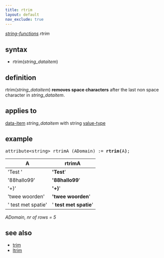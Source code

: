 ```yaml
---
title: rtrim
layout: default
nav_exclude: true
---
```

*[string-functions](string-functions) rtrim*

## syntax

- rtrim(*string_dataitem*)

## definition

rtrim(*string_dataitem*) **removes space characters** after the last non space character in *string_dataitem*.

## applies to

[data-item](data-item) *string_dataitem* with string [value-type](value-type)

## example

<pre>
attribute&lt;string&gt; rtrimA (ADomain) := <B>rtrim(</B>A<B>)</B>;
</pre>

| A                  | **rtrimA**             |
|--------------------|------------------------|
| 'Test '            | **'Test**'             |
| '88hallo99'        | **'88hallo99**'        |
| '+)'               | **'+)**'               |
| 'twee woorden'     | **'twee woorden**'     |
| ' test met spatie' | ' **test met spatie**' |

*ADomain, nr of rows = 5*

## see also

- [trim](trim)
- [ltrim](ltrim)